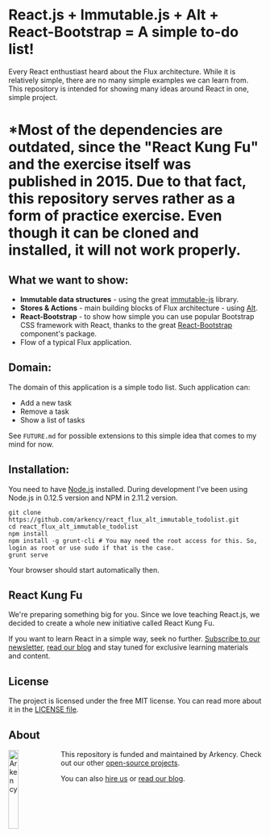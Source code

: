 # React.js + Immutable.js + Alt + React-Bootstrap = A simple to-do list!

Every React enthustiast heard about the Flux architecture. While it is relatively simple, there are no many simple examples we can learn from. This repository is intended for showing many ideas around React in one, simple project.

# *Most of the dependencies are outdated, since the "React Kung Fu" and the exercise itself was published in 2015. Due to that fact, this repository serves rather as a form of practice exercise. Even though it can be cloned and installed, it will not work properly.

## What we want to show:

* **Immutable data structures** - using the great [immutable-js](https://github.com/facebook/immutable-js) library.
* **Stores & Actions** - main building blocks of Flux architecture - using [Alt](https://github.com/goatslacker/alt).
* **React-Bootstrap** - to show how simple you can use popular Bootstrap CSS framework with React, thanks to the great [React-Bootstrap](https://github.com/react-bootstrap/react-bootstrap) component's package.
* Flow of a typical Flux application.

## Domain:

The domain of this application is a simple todo list. Such application can:

* Add a new task
* Remove a task
* Show a list of tasks

See `FUTURE.md` for possible extensions to this simple idea that comes to my mind for now.

## Installation:

You need to have [Node.js](https://nodejs.org) installed. During development I've been using Node.js in 0.12.5 version and NPM in 2.11.2 version.

```
git clone https://github.com/arkency/react_flux_alt_immutable_todolist.git
cd react_flux_alt_immutable_todolist
npm install
npm install -g grunt-cli # You may need the root access for this. So, login as root or use sudo if that is the case.
grunt serve
```

Your browser should start automatically then.

## React Kung Fu

We're preparing something big for you. Since we love teaching React.js, we decided to create a whole new initiative called React Kung Fu.

If you want to learn React in a simple way, seek no further. [Subscribe to our newsletter](http://arkency.us5.list-manage.com/subscribe?u=1bb42b52984bfa86e2ce35215&id=71db9e1b5a), [read our blog](http://reactkungfu.com) and stay tuned for exclusive learning materials and content.

## License

The project is licensed under the free MIT license. You can read more about it in the [LICENSE file](https://github.com/arkency/react_flux_alt_immutable_todolist/blob/master/LICENSE).

## About

<img src="http://arkency.com/images/arkency.png" alt="Arkency" width="20%" align="left" />

This repository is funded and maintained by Arkency. Check out our other [open-source projects](https://github.com/arkency).

You can also [hire us](http://arkency.com) or [read our blog](http://blog.arkency.com).

